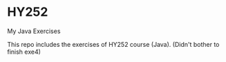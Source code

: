 # HY252
My Java Exercises

This repo includes the exercises of HY252 course (Java).
(Didn't bother to finish exe4)
